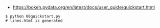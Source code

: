 - https://bokeh.pydata.org/en/latest/docs/user_guide/quickstart.html

```
$ python 00quickstart.py
# lines.html is generated
```
